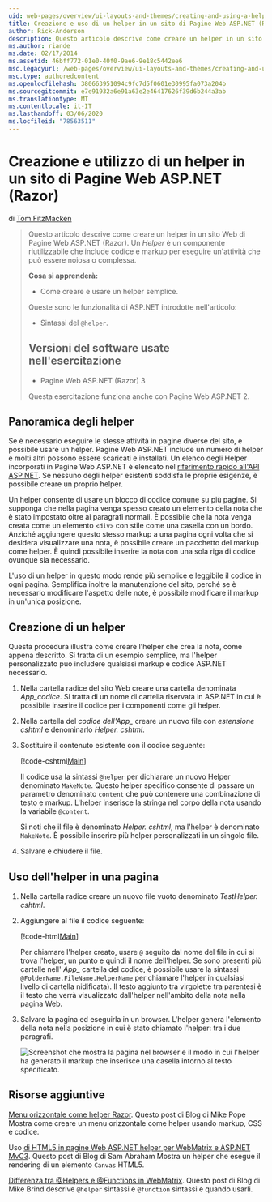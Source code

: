 ```yaml
---
uid: web-pages/overview/ui-layouts-and-themes/creating-and-using-a-helper-in-an-aspnet-web-pages-site
title: Creazione e uso di un helper in un sito di Pagine Web ASP.NET (Razor) | Microsoft Docs
author: Rick-Anderson
description: Questo articolo descrive come creare un helper in un sito Web di Pagine Web ASP.NET (Razor). Un helper è un componente riutilizzabile che include codice e markup per le prestazioni...
ms.author: riande
ms.date: 02/17/2014
ms.assetid: 46bff772-01e0-40f0-9ae6-9e18c5442ee6
msc.legacyurl: /web-pages/overview/ui-layouts-and-themes/creating-and-using-a-helper-in-an-aspnet-web-pages-site
msc.type: authoredcontent
ms.openlocfilehash: 380663951094c9fc7d5f0601e30995fa073a204b
ms.sourcegitcommit: e7e91932a6e91a63e2e46417626f39d6b244a3ab
ms.translationtype: MT
ms.contentlocale: it-IT
ms.lasthandoff: 03/06/2020
ms.locfileid: "78563511"
---
```

# <a name="creating-and-using-a-helper-in-an-aspnet-web-pages-razor-site"></a>Creazione e utilizzo di un helper in un sito di Pagine Web ASP.NET (Razor)

di [Tom FitzMacken](https://github.com/tfitzmac)

> Questo articolo descrive come creare un helper in un sito Web di Pagine Web ASP.NET (Razor). Un *Helper* è un componente riutilizzabile che include codice e markup per eseguire un'attività che può essere noiosa o complessa.
> 
> **Cosa si apprenderà:** 
> 
> - Come creare e usare un helper semplice.
> 
> Queste sono le funzionalità di ASP.NET introdotte nell'articolo:
> 
> - Sintassi del `@helper`.
>   
> 
> ## <a name="software-versions-used-in-the-tutorial"></a>Versioni del software usate nell'esercitazione
> 
> 
> - Pagine Web ASP.NET (Razor) 3
>   
> 
> Questa esercitazione funziona anche con Pagine Web ASP.NET 2.

## <a name="overview-of-helpers"></a>Panoramica degli helper

Se è necessario eseguire le stesse attività in pagine diverse del sito, è possibile usare un helper. Pagine Web ASP.NET include un numero di helper e molti altri possono essere scaricati e installati. Un elenco degli Helper incorporati in Pagine Web ASP.NET è elencato nel [riferimento rapido all'API ASP.NET](https://go.microsoft.com/fwlink/?LinkId=202907). Se nessuno degli helper esistenti soddisfa le proprie esigenze, è possibile creare un proprio helper.

Un helper consente di usare un blocco di codice comune su più pagine. Si supponga che nella pagina venga spesso creato un elemento della nota che è stato impostato oltre ai paragrafi normali. È possibile che la nota venga creata come un elemento `<div>` con stile come una casella con un bordo. Anziché aggiungere questo stesso markup a una pagina ogni volta che si desidera visualizzare una nota, è possibile creare un pacchetto del markup come helper. È quindi possibile inserire la nota con una sola riga di codice ovunque sia necessario.

L'uso di un helper in questo modo rende più semplice e leggibile il codice in ogni pagina. Semplifica inoltre la manutenzione del sito, perché se è necessario modificare l'aspetto delle note, è possibile modificare il markup in un'unica posizione.

## <a name="creating-a-helper"></a>Creazione di un helper

Questa procedura illustra come creare l'helper che crea la nota, come appena descritto. Si tratta di un esempio semplice, ma l'helper personalizzato può includere qualsiasi markup e codice ASP.NET necessario.

1. Nella cartella radice del sito Web creare una cartella denominata *App\_codice*. Si tratta di un nome di cartella riservata in ASP.NET in cui è possibile inserire il codice per i componenti come gli helper.
2. Nella cartella del *codice dell'App\_* creare un nuovo file con *estensione cshtml* e denominarlo *Helper. cshtml*.
3. Sostituire il contenuto esistente con il codice seguente:

    [!code-cshtml[Main](creating-and-using-a-helper-in-an-aspnet-web-pages-site/samples/sample1.cshtml)]

    Il codice usa la sintassi `@helper` per dichiarare un nuovo Helper denominato `MakeNote`. Questo helper specifico consente di passare un parametro denominato `content` che può contenere una combinazione di testo e markup. L'helper inserisce la stringa nel corpo della nota usando la variabile `@content`.

    Si noti che il file è denominato *Helper. cshtml*, ma l'helper è denominato `MakeNote`. È possibile inserire più helper personalizzati in un singolo file.
4. Salvare e chiudere il file.

## <a name="using-the-helper-in-a-page"></a>Uso dell'helper in una pagina

1. Nella cartella radice creare un nuovo file vuoto denominato *TestHelper. cshtml*.
2. Aggiungere al file il codice seguente:

    [!code-html[Main](creating-and-using-a-helper-in-an-aspnet-web-pages-site/samples/sample2.html)]

    Per chiamare l'helper creato, usare `@` seguito dal nome del file in cui si trova l'helper, un punto e quindi il nome dell'helper. Se sono presenti più cartelle nell' *App\_* cartella del codice, è possibile usare la sintassi `@FolderName.FileName.HelperName` per chiamare l'helper in qualsiasi livello di cartella nidificata). Il testo aggiunto tra virgolette tra parentesi è il testo che verrà visualizzato dall'helper nell'ambito della nota nella pagina Web.
3. Salvare la pagina ed eseguirla in un browser. L'helper genera l'elemento della nota nella posizione in cui è stato chiamato l'helper: tra i due paragrafi.

    ![Screenshot che mostra la pagina nel browser e il modo in cui l'helper ha generato il markup che inserisce una casella intorno al testo specificato.](creating-and-using-a-helper-in-an-aspnet-web-pages-site/_static/image1.png)

## <a name="additional-resources"></a>Risorse aggiuntive

[Menu orizzontale come helper Razor](http://mikepope.com/blog/DisplayBlog.aspx?permalink=2341). Questo post di Blog di Mike Pope Mostra come creare un menu orizzontale come helper usando markup, CSS e codice.

Uso [di HTML5 in pagine Web ASP.NET helper per WebMatrix e ASP.NET MvC3](http://geekswithblogs.net/wildturtle/archive/2010/11/08/html5-in-asp.net-web-pages-helpers-for-webmatrix-and_aspnet_mvc3.aspx). Questo post di Blog di Sam Abraham Mostra un helper che esegue il rendering di un elemento `Canvas` HTML5.

[Differenza tra @Helpers e @Functions in WebMatrix](http://www.mikesdotnetting.com/Article/173/The-Difference-Between-@Helpers-and-@Functions-In-WebMatrix). Questo post di Blog di Mike Brind descrive `@helper` sintassi e `@function` sintassi e quando usarli.
